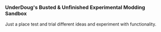 ### UnderDoug's Busted & Unfinished Experimental Modding Sandbox

Just a place test and trial different ideas and experiment with functionality.
